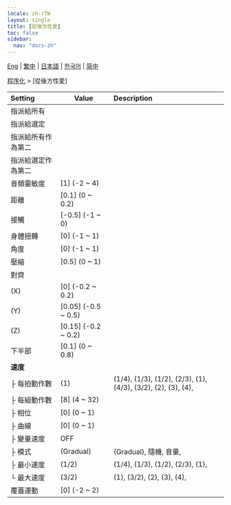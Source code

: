 ```yaml
---
locale: zh-rTW
layout: single
title: [從後方性愛]
toc: false
sidebar:
  nav: "docs-zh"
---
```

[Eng](/dancexr/menu/2025.4/motion/sex_from_behind) | [繁中](/tw/dancexr/menu/2025.4/motion/sex_from_behind) | [日本語](/jp/dancexr/menu/2025.4/motion/sex_from_behind) | [한국어](/kr/dancexr/menu/2025.4/motion/sex_from_behind) | [简中](/zh/dancexr/menu/2025.4/motion/sex_from_behind)

[程序化](../menu#程序化) > [從後方性愛]



| Setting | Value | Description |
| :--- | --- | :--- |
| 指派給所有 || 
| 指派給選定 || 
| 指派給所有作為第二 || 
| 指派給選定作為第二 || 
| 音頻靈敏度 | [1] (-2 ~ 4) | 
| 距離 | [0.1] (0 ~ 0.2) | 
| 接觸 | [-0.5] (-1 ~ 0) | 
| 身體扭轉 | [0] (-1 ~ 1) | 
| 角度 | [0] (-1 ~ 1) | 
| 壓縮 | [0.5] (0 ~ 1) | 
| 對齊 || 
| (X) | [0] (-0.2 ~ 0.2) | 
| (Y) | [0.05] (-0.5 ~ 0.5) | 
| (Z) | [0.15] (-0.2 ~ 0.2) | 
| 下半部 | [0.1] (0 ~ 0.8) | 
| **速度** | | 
| ├&nbsp;每拍動作數 | (1) | (1/4), (1/3), (1/2), (2/3), (1), (4/3), (3/2), (2), (3), (4), 
| ├&nbsp;每組動作數 | [8] (4 ~ 32) | 
| ├&nbsp;相位 | [0] (0 ~ 1) | 
| ├&nbsp;曲線 | [0] (0 ~ 1) | 
| ├&nbsp;變量速度 | OFF | 
| ├&nbsp;模式 | (Gradual) | (Gradual), 隨機, 音量, 
| ├&nbsp;最小速度 | (1/2) | (1/4), (1/3), (1/2), (2/3), (1), 
| └&nbsp;最大速度 | (3/2) | (1), (3/2), (2), (3), (4), 
| 覆蓋運動 | [0] (-2 ~ 2) | 
